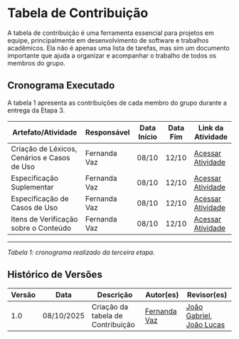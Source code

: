 # Tabela de Contribuição

A tabela de contribuição é uma ferramenta essencial para projetos em equipe, principalmente em desenvolvimento de software e trabalhos acadêmicos. Ela não é apenas uma lista de tarefas, mas sim um documento importante que ajuda a organizar e acompanhar o trabalho de todos os membros do grupo.

## Cronograma Executado

A tabela 1 apresenta as contribuições de cada membro do grupo durante a entrega da Etapa 3.

| Artefato/Atividade | Responsável | Data Início | Data Fim | Link da Atividade |
|---------------------|-------------|-------------|----------|-------------------|
| Criação de Léxicos, Cenários e Casos de Uso | Fernanda Vaz | 08/10 | 12/10 | [Acessar Atividade](https://requisitos-de-software.github.io/2025.2-Grupo06/modelagem_requisitos_01/cenarios) |
| Especificação Suplementar | Fernanda Vaz | 08/10 | 12/10 | [Acessar Atividade](https://requisitos-de-software.github.io/2025.2-Grupo06/modelagem_requisitos_01/cenarios) |
| Especificação de Casos de Uso | Fernanda Vaz | 08/10 | 12/10 | [Acessar Atividade](https://requisitos-de-software.github.io/2025.2-Grupo06/modelagem_requisitos_01/cenarios) |
| Itens de Verificação sobre o Conteúdo | Fernanda Vaz | 08/10 | 12/10 | [Acessar Atividade](https://requisitos-de-software.github.io/2025.2-Grupo06/modelagem_requisitos_01/cenarios) |


---
*Tabela 1: cronograma realizado da terceira etapa.*

## Histórico de Versões

| Versão | Data       | Descrição                          | Autor(es)       | Revisor(es)          |
|--------|------------|------------------------------------|----------------|---------------------|
| 1.0    | 08/10/2025 | Criação da tabela de Contribuição  | [Fernanda Vaz](https://github.com/Fernandavazgit1) | [João Gabriel](https://github.com/JoaoComTil), [João Lucas](https://github.com/Joaolramos) |
